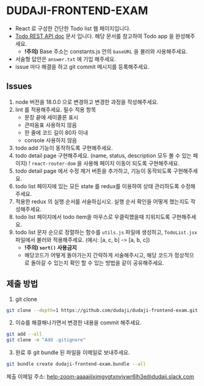 # DUDAJI-FRONTEND-EXAM
- React 로 구성한 간단한 Todo list 웹 페이지입니다.
- [Todo REST API doc](https://www.notion.so/dudaji/TODO-App-API-Doc-a61f9d3ddd0f41649c0b1cf9a3b715f8) 문서 입니다.
  해당 문서를 참고하여 Todo app 을 완성해주세요. 
  - **!주의)** Base 주소는 constants.js 안의 `baseURL` 을 불러와 사용해주세요.
- 서술형 답안은 `answer.txt` 에 기입 해주세요.
- issue 마다 해결을 하고 git commit 메시지를 등록해주세요.

## Issues
1. node 버전을 18.0.0 으로 변경하고 변경한 과정을 작성해주세요.
2. lint 를 적용해주세요.
   필수 적용 항목
   - 문장 끝에 세미콜론 표시
   - 큰따옴표 사용하지 않음
   - 한 줄에 코드 길이 80자 이내
   - console 사용하지 않음
3. todo add 기능이 동작하도록 구현해주세요.
4. todo detail page 구현해주세요. (name, status, description 모두 볼 수 있는 페이지)
   ! `react-router-dom` 을 사용해 페이지 이동이 되도록 구현해주세요.
5. todo detail page 에서 수정 제거 버튼을 추가하고, 기능이 동작되도록 구현해주세요.
6. todo list 페이지에 있는 모든 state 를 redux를 이용하여 상태 관리하도록 수정해주세요.
7. 적용한 redux 의 실행 순서를 서술하십시오. 실행 순서 확인을 어떻게 했는지도 작성해주세요.
8. todo list 페이지에서 todo item을 마우스로 우클릭했을때 지워지도록 구현해주세요.
9. todo list 문자 순으로 정렬하는 함수를 `utils.js` 파일에 생성하고, `TodoList.jsx` 파일에서 불러와 적용해주세요.
   (예시: [a, c, b] -> [a, b, c])
   - **!주의) `sort()` 사용금지**
   - 해당코드가 어떻게 돌아가는지 간략하게 서술해주시고, 해당 코드가 정상적으로 돌아갈 수 있는지 확인 할 수 있는 방법을 같이 공유해주세요.


## 제출 방법

1. git clone

```sh
git clone --depth=1 https://github.com/dudaji/dudaji-frontend-exam.git
```

2. 이슈를 해결해나가면서 변경한 내용을 commit 해주세요.  

```sh
git add --all
git clone -m "Add .gitignore"
```

3. 완료 후 git bundle 된 파일을 이메일로 보내주세요.  

```sh
git bundle create dudaji-frontend-exam.bundle --all
```

제출 이메일 주소: help-zoom-aaaaiilxjmgygtxnvjywr6lh3e@dudaji.slack.com
